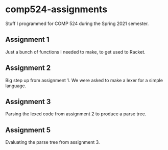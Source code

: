 # comp524-assignments
Stuff I programmed for COMP 524 during the Spring 2021 semester. 

## Assignment 1
Just a bunch of functions I needed to make, to get used to Racket.

## Assignment 2
Big step up from assignment 1. We were asked to make a lexer for a simple language. 

## Assignment 3
Parsing the lexed code from assignment 2 to produce a parse tree.

## Assignment 5
Evaluating the parse tree from assignment 3.
